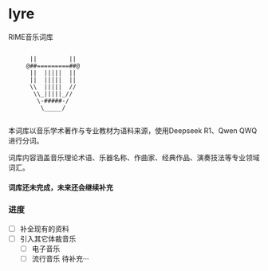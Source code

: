 # lyre

RIME音乐词库

``` text

      ||         ||
     @##=========##@
      ||  |||||  ||
      ||  |||||  ||
      \\  |||||  //
       \\_|||||_//
        \-#####-/
         \_____/
        

```

本词库以音乐学术著作与专业教材为语料来源，使用Deepseek R1、Qwen QWQ进行分词。

词库内容涵盖音乐理论术语、乐器名称、作曲家、经典作品、演奏技法等专业领域词汇。

#### 词库还未完成，未来还会继续补充

### 进度

- [ ] 补全现有的资料
- [ ] 引入其它体裁音乐
  - [ ] 电子音乐
  - [ ] 流行音乐
    待补充···
